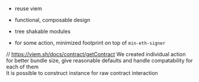 - reuse viem 
- functional, composable design

- tree shakable modules
- for some action, minimized footprint on top of `min-eth-signer`



// https://viem.sh/docs/contract/getContract
We created individual action for better bundle size, give reasonable defaults and handle compatability for each of them   
It is possible to construct instance for raw contract interaction 